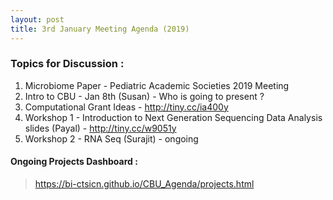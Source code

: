 ```yaml
---
layout: post
title: 3rd January Meeting Agenda (2019)
---
```

### Topics for Discussion :
1. Microbiome Paper - Pediatric Academic Societies 2019 Meeting 
2. Intro to CBU - Jan 8th (Susan) - Who is going to present ?
3. Computational Grant Ideas -  http://tiny.cc/ia400y
4. Workshop 1 - Introduction to Next Generation Sequencing Data Analysis slides (Payal) - http://tiny.cc/w9051y
5. Workshop 2 - RNA Seq (Surajit) - ongoing 

#### Ongoing Projects Dashboard :

> https://bi-ctsicn.github.io/CBU_Agenda/projects.html
